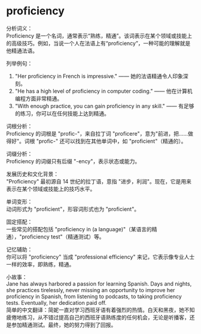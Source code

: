 # proficiency

分析词义：  
Proficiency 是一个名词，通常表示“熟练，精通”。该词表示在某个领域或技能上的高级技巧。例如，当说一个人在法语上有“proficiency”，一种可能的理解就是他精通法语。

  

列举例句：

  

1.  "Her proficiency in French is impressive." —— 她的法语精通令人印象深刻。
2.  "He has a high level of proficiency in computer coding." —— 他在计算机编程方面非常精通。
3.  "With enough practice, you can gain proficiency in any skill." —— 有足够的练习，你可以在任何技能上达到精通。

  

词根分析：  
Proficiency 的词根是 "profic-"，来自拉丁词 "proficere"，意为"前进，把......做得好"。词根 "profic-" 还可以找到在其他单词中，如 "proficient"（精通的）。

  

词缀分析：  
Proficiency 的词缀只有后缀 "-ency"，表示状态或能力。

  

发展历史和文化背景：  
"Proficiency" 最初源自 14 世纪的拉丁语，意指 "进步，利润"。现在，它是用来表示在某个领域或技能上的技巧水平。

  

单词变形：  
动词形式为 "proficient"，形容词形式也为 "proficient"。

  

固定搭配：  
一些常见的搭配包括 "proficiency in (a language)"（某语言的精通），"proficiency test"（精通测试）等。

  

记忆辅助：  
你可以将 "proficiency" 当成 "professional efficiency" 来记，它表示像专业人士一样的效率，即熟练，精通。

  

小故事：  
Jane has always harbored a passion for learning Spanish. Days and nights, she practices tirelessly, never missing an opportunity to improve her proficiency in Spanish, from listening to podcasts, to taking proficiency tests. Eventually, her dedication paid off.  
简单的中文翻译：简妮一直对学习西班牙语有着强烈的热情。白天和黑夜，她不知疲倦地练习，从不错过提高自己的西班牙语熟练度的任何机会，无论是听播客，还是参加精通测试。最终，她的努力得到了回报。
